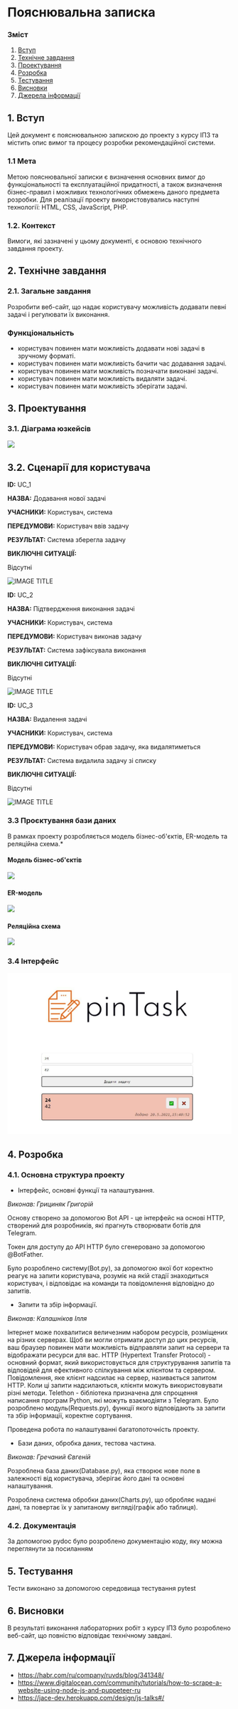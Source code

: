 # Пояснювальна записка

### Зміст
1. [Вступ](https://github.com/sholotiuk/pinTask/blob/master/docs/README.md#1-%D0%B2%D1%81%D1%82%D1%83%D0%BF)
2. [Технічне завдання](https://github.com/sholotiuk/pinTask/blob/master/docs/README.md#2-%D1%82%D0%B5%D1%85%D0%BD%D1%96%D1%87%D0%BD%D0%B5-%D0%B7%D0%B0%D0%B2%D0%B4%D0%B0%D0%BD%D0%BD%D1%8F)
3. [Проектування](https://github.com/sholotiuk/pinTask/blob/master/docs/README.md#3-%D0%BF%D1%80%D0%BE%D0%B5%D0%BA%D1%82%D1%83%D0%B2%D0%B0%D0%BD%D0%BD%D1%8F)
4. [Розробка](https://github.com/sholotiuk/pinTask/blob/master/docs/README.md#4-%D1%80%D0%BE%D0%B7%D1%80%D0%BE%D0%B1%D0%BA%D0%B0)
5. [Тестування](https://github.com/sholotiuk/pinTask/blob/master/docs/README.md#5-%D1%82%D0%B5%D1%81%D1%82%D1%83%D0%B2%D0%B0%D0%BD%D0%BD%D1%8F)
6. [Висновки](https://github.com/sholotiuk/pinTask/blob/master/docs/README.md#6-%D0%B2%D0%B8%D1%81%D0%BD%D0%BE%D0%B2%D0%BA%D0%B8)
7. [Джерела інформації](https://github.com/sholotiuk/pinTask/blob/master/docs/README.md#7-%D0%B4%D0%B6%D0%B5%D1%80%D0%B5%D0%BB%D0%B0-%D1%96%D0%BD%D1%84%D0%BE%D1%80%D0%BC%D0%B0%D1%86%D1%96%D1%97)

## 1. Вступ
Цей документ є пояснювальною запискою до проекту з курсу ІПЗ та містить опис вимог та процесу розробки рекомендаційної системи.

### 1.1 Мета 
Метою пояснювальної записки є визначення основних вимог до функціональності та експлуатаційної придатності, а також визначення бізнес-правил і можливих технологічних обмежень даного предмета розробки. Для реалізації проекту використовувались наступні технології: HTML, CSS, JavaScript, PHP.

### 1.2. Контекст
Вимоги, які зазначені у цьому документі, є основою технічного завдання проекту.

## 2. Технічне завдання
### 2.1. Загальне завдання
Розробити веб-сайт, що надає користувачу можливість додавати певні задачі і регулювати їх виконання.

### Функціональність
- користувач повинен мати можливість додавати нові задачі в зручному форматі.
- користувач повинен мати можливість бачити час додавання задачі.
- користувач повинен мати можливість позначати виконані задачі.
- користувач повинен мати можливість видаляти задачі.
- користувач повинен мати можливість зберігати задачі.

## 3. Проектування
### 3.1. Діаграма юзкейсів
![](http://www.plantuml.com/plantuml/proxy?cache=no&src=https://raw.githubusercontent.com/sholotyuk/pinTask/master/src/uml/UC_user.puml)
## 3.2. Сценарії для користувача
**ID:** UC_1

**НАЗВА:** Додавання нової задачі

**УЧАСНИКИ:** Користувач, система

**ПЕРЕДУМОВИ:** Користувач ввів задачу 

**РЕЗУЛЬТАТ:** Система зберегла задачу

**ВИКЛЮЧНІ СИТУАЦІЇ:**

Відсутні

![IMAGE TITLE](http://www.plantuml.com/plantuml/proxy?cache=no&src=https://raw.githubusercontent.com/sholotyuk/pinTask/master/src/uml/UC_11.puml)

**ID:** UC_2

**НАЗВА:** Підтвердження виконання задачі

**УЧАСНИКИ:** Користувач, система

**ПЕРЕДУМОВИ:** Користувач виконав задачу

**РЕЗУЛЬТАТ:** Система зафіксувала виконання

**ВИКЛЮЧНІ СИТУАЦІЇ:**

Відсутні

![IMAGE TITLE](http://www.plantuml.com/plantuml/proxy?cache=no&src=https://raw.githubusercontent.com/sholotyuk/pinTask/master/src/uml/UC_22.puml)

**ID:** UC_3

**НАЗВА:** Видалення задачі

**УЧАСНИКИ:** Користувач, система

**ПЕРЕДУМОВИ:** Користувач обрав задачу, яка видалятиметься

**РЕЗУЛЬТАТ:** Система видалила задачу зі списку

**ВИКЛЮЧНІ СИТУАЦІЇ:**

Відсутні

![IMAGE TITLE](http://www.plantuml.com/plantuml/proxy?cache=no&src=https://raw.githubusercontent.com/sholotyuk/pinTask/master/src/uml/UC_33.puml)

### 3.3 Проєктування бази даних

В рамках проекту розробляється модель бізнес-об'єктів, ER-модель та реляційна схема.*

#### Модель бізнес-об'єктів
![](http://www.plantuml.com/plantuml/proxy?cache=no&src=https://raw.githubusercontent.com/sholotyuk/pinTask/master/src/uml/BEM)

#### ER-модель
![](http://www.plantuml.com/plantuml/proxy?cache=no&src=https://raw.githubusercontent.com/sholotyuk/pinTask/master/src/uml/ERM)

#### Реляційна схема
![](https://github.com/sholotyuk/PROJECT-4/blob/master/docs/images/Rel%20scheme.png)

### 3.4 Інтерфейс

![Preview](https://github.com/sholotiuk/pinTask/blob/master/docs/images/interface.jpg)

## 4. Розробка

### 4.1. Основна структура проекту
- Інтерфейс, основні функції та налаштування.

*Виконав: Грициняк Григорій*

Основу створено за допомогою Bot API - це інтерфейс на основі HTTP, створений для розробників, які прагнуть створювати ботів для Telegram.

Токен для доступу до API HTTP було сгенеровано за допомогою @BotFather.

Було розроблено систему(Bot.py), за допомогою якої бот коректно реагує на запити користувача, розуміє на якій стадії знаходиться користувач, і відповідає на команди та повідомлення відповідно до запитів.

- Запити та збір інформації.

*Виконав: Калашніков Ілля*

Інтернет може похвалитися величезним набором ресурсів, розміщених на різних серверах. Щоб ви могли отримати доступ до цих ресурсів, ваш браузер повинен мати можливість відправляти запит на сервери та відображати ресурси для вас. HTTP (Hypertext Transfer Protocol) - основний формат, який використовується для структурування запитів та відповідей для ефективного спілкування між клієнтом та сервером. Повідомлення, яке клієнт надсилає на сервер, називається запитом HTTP. Коли ці запити надсилаються, клієнти можуть використовувати різні методи. Telethon - бібліотека призначена для спрощення написання програм Python, які можуть взаємодіяти з Telegram. Було розроблено модуль(Requests.py), функції якого відповідають за запити та збір інформації, коректне сортування.

Проведена робота по налаштуванні багатопоточність проекту.

- Бази даних, обробка даних, тестова частина.

*Виконав: Гречаний Євгеній*

Розроблена база даних(Database.py), яка створює нове поле в залежності від користувача, зберігає його дані та основні налаштування.

Розроблена система обробки даних(Charts.py), що обробляє надані дані, та повертає їх у запитаному вигляді(графік або таблиця).

### 4.2. Документація
За допомогою pydoc було розроблено документацію коду, яку можна переглянути за посиланням

## 5. Тестування
Тести виконано за допомогою середовища тестування pytest

## 6. Висновки
В результаті виконання лабораторних робіт з курсу ІПЗ було розроблено веб-сайт, що повністю відповідає технічному завдані.

## 7. Джерела інформації
- https://habr.com/ru/company/ruvds/blog/341348/
- https://www.digitalocean.com/community/tutorials/how-to-scrape-a-website-using-node-js-and-puppeteer-ru
- https://jace-dev.herokuapp.com/design/js-talks#/
